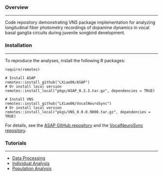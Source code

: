 ### Overview
------
Code repository demonstrating VNS package implementation for analyzing longitudinal fiber photometry recordings of dopamine dynamics in vocal basal ganglia circuits during juvenile songbird development.


### Installation
------
To reproduce the analyses, install the following R packages:
```{r, install_pkgs, eval = FALSE}
require(remotes)

# Install ASAP
remotes::install_github("LXiao06/ASAP")
# Or install local version
remotes::install_local("pkgs/ASAP_0.3.3.tar.gz", dependencies = TRUE)

# Install VNS
remotes::install_github("LXiao06/VocalNeuroSync")
# Or install local version
remotes::install_local("pkgs/VNS_0.0.0.9000.tar.gz", dependencies = TRUE)
```
For details, see the [ASAP GitHub repository](https://github.com/LXiao06/ASAP) and the [VocalNeuroSync repository](https://github.com/LXiao06/VocalNeuroSync).

### Tutorials
------
- [Data Processing](https://lxiao06.github.io/Juvenile_DA_analysis/data_processing.html)
  <br />
- [Individual Analysis](https://lxiao06.github.io/Juvenile_DA_analysis/individual_analysis.html)
  <br />
- [Population Analysis](https://lxiao06.github.io/Juvenile_DA_analysis/population_analysis.html)
